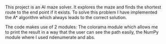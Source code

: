 This project is an AI maze solver. It explores the maze and finds the shortest route to the end point
if it exists.
To solve this problem I have implemented the A* algorithm which always leads to the correct solution.

The code makes use of 2 modules: The colorama module which allows me to print the result in a way that
the user can see the path easily, the NumPy module where I used ndenumerate and abs.